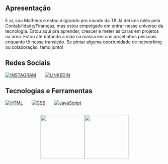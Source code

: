 ## Apresentação
E aí, sou Matheus e estou migrando pro mundo da TI! Já dei uns rolês pela Contabilidade/Finanças, mas estou empolgado em entrar nesse universo da tecnologia. Estou aqui pra aprender, crescer e meter as caras em projetos na área. Estou até botando a mão na massa em uns projetinhos pessoais enquanto tô nessa transição. Se pintar alguma oportunidade de networking ou colaboração, tamo junto!

## Redes Sociais
[![INSTAGRAM](https://upload.wikimedia.org/wikipedia/commons/thumb/a/a5/Instagram_icon.png/50px-Instagram_icon.png)](https://www.instagram.com/matheus.gobete/)
&nbsp;&nbsp;&nbsp;&nbsp;&nbsp;
[![LINKEDIN](https://upload.wikimedia.org/wikipedia/commons/thumb/c/ca/LinkedIn_logo_initials.png/50px-LinkedIn_logo_initials.png)](https://www.linkedin.com/in/matheus-gobete-corr%C3%AAa-8b0418306/)

## Tecnologias e Ferramentas
[![HTML](https://upload.wikimedia.org/wikipedia/commons/thumb/6/61/HTML5_logo_and_wordmark.svg/60px-HTML5_logo_and_wordmark.svg.png)](link_html)&nbsp;&nbsp;&nbsp;&nbsp;&nbsp;&nbsp;
[![CSS](https://upload.wikimedia.org/wikipedia/commons/thumb/d/d5/CSS3_logo_and_wordmark.svg/43px-CSS3_logo_and_wordmark.svg.png)](link_css)&nbsp;&nbsp;&nbsp;&nbsp;&nbsp;&nbsp;
[![JavaScript](https://upload.wikimedia.org/wikipedia/commons/thumb/9/99/Unofficial_JavaScript_logo_2.svg/49px-Unofficial_JavaScript_logo_2.svg.png)](link_javascript)

##
<p align="center">
<a href="https://github.com/matheus-gobete">
  <img height="140em" src="https://github-readme-stats-eight-theta.vercel.app/api?username=matheus-gobete&show_icons=true&theme=algolia&include_all_commits=true&count_private=true"/><img height="140em" src="https://github-readme-stats-eight-theta.vercel.app/api/top-langs/?username=matheus-gobete&layout=compact&langs_count=8&theme=algolia"/>
</a>
</p>
